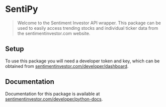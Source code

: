 # SentiPy

> Welcome to the Sentiment Investor API wrapper. This package can be used to easily access trending stocks and individual ticker data from the sentimentinvestor.com website. 

## Setup

To use this package you will need a developer token and key, which can be obtained from [sentimentinvestor.com/developer/dashboard](https://sentimentinvestor.com/developer/dashboard). 

## Documentation

Documentation for this package is available at [sentimentinvestor.com/developer/python-docs](https://sentimentinvestor.com/developer/python-docs).
